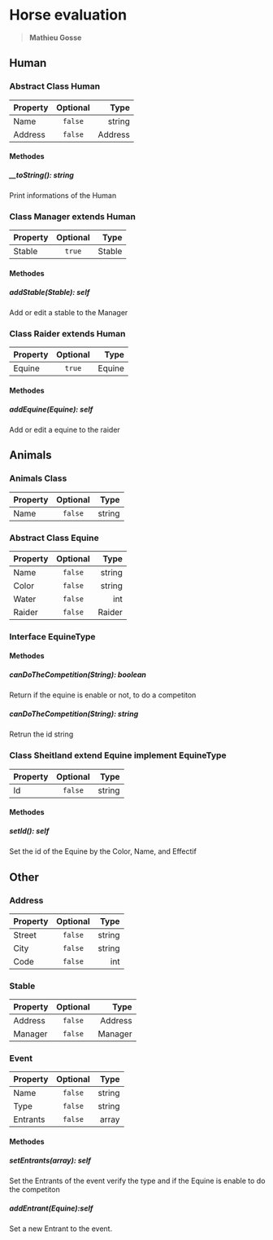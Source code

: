 # Horse evaluation 
> **Mathieu Gosse**

## Human

### Abstract Class Human
| Property  | Optional  | Type |
| :------------ |:---------------:| -----:|
| Name      | `false` | string |
| Address      | `false`       |   Address |
#### Methodes
##### __toString(): string
Print informations of the Human
### Class Manager extends Human
| Property  | Optional  | Type |
| :------------ |:---------------:| -----:|
| Stable      | `true` | Stable |
#### Methodes
##### addStable(Stable): self
Add or edit a stable to the Manager
### Class Raider extends Human
| Property  | Optional  | Type |
| :------------ |:---------------:| -----:|
| Equine      | `true` | Equine |
#### Methodes
##### addEquine(Equine): self
Add or edit a equine to the raider

## Animals

### Animals Class
| Property  | Optional  | Type |
| :------------ |:---------------:| -----:|
| Name      | `false` | string |
### Abstract Class Equine
| Property  | Optional  | Type |
| :------------ |:---------------:| -----:|
| Name      | `false` | string |
| Color      | `false` | string |
| Water      | `false` | int |
| Raider      | `false` | Raider |
### Interface EquineType
#### Methodes
##### canDoTheCompetition(String): boolean
Return if the equine is enable or not, to do a competiton
##### canDoTheCompetition(String): string
Retrun the id string

### Class Sheitland extend Equine implement EquineType
| Property  | Optional  | Type |
| :------------ |:---------------:| -----:|
| Id      | `false` | string |
#### Methodes
##### setId(): self
Set the id of the Equine by the Color, Name, and Effectif

## Other

### Address
| Property  | Optional  | Type |
| :------------ |:---------------:| -----:|
| Street      | `false` | string |
| City      | `false` | string |
| Code      | `false` | int |
### Stable
| Property  | Optional  | Type |
| :------------ |:---------------:| -----:|
| Address      | `false` | Address |
| Manager      | `false` | Manager |
### Event
| Property  | Optional  | Type |
| :------------ |:---------------:| -----:|
| Name      | `false` | string |
| Type      | `false` | string |
| Entrants      | `false` | array<Equine> |
#### Methodes
##### setEntrants(array<Equine>): self
Set the Entrants of the event verify the type and if the Equine is enable to do the competiton
##### addEntrant(Equine):self
Set a new Entrant to the event.